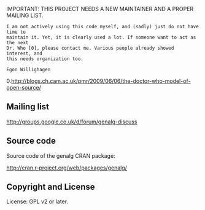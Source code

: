 IMPORTANT: THIS PROJECT NEEDS A NEW MAINTAINER AND A PROPER MAILING LIST.

    I am not actively using this code myself, and (sadly) just do not have time to
    maintain it. Yet, it is clearly used a lot. If someone want to act as the next
    Dr. Who [0], please contact me. Various people already showed interest, and
    this needs organization too.
    
    Egon Willighagen

0.http://blogs.ch.cam.ac.uk/pmr/2009/06/06/the-doctor-who-model-of-open-source/

Mailing list
------------

http://groups.google.co.uk/d/forum/genalg-discuss

Source code
-----------

Source code of the genalg CRAN package:

  http://cran.r-project.org/web/packages/genalg/

Copyright and License
---------------------

License: GPL v2 or later.

